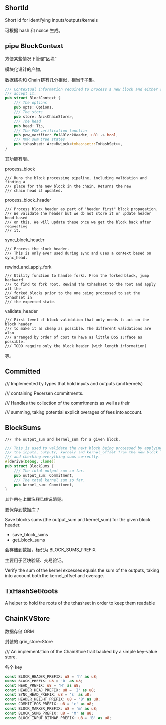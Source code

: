 ## ShortId

Short id for identifying inputs/outputs/kernels

可根据 hash 和 nonce 生成。

## pipe BlockContext

方便某些情况下管理“区块”

模块化设计的产物。

数据结构和 Chain 链有几分相似，相当于子集。

```rust
/// Contextual information required to process a new block and either reject or
/// accept it.
pub struct BlockContext {
    /// The options
    pub opts: Options,
    /// The store
    pub store: Arc<ChainStore>,
    /// The head
    pub head: Tip,
    /// The POW verification function
    pub pow_verifier: fn(&BlockHeader, u8) -> bool,
    /// MMR sum tree states
    pub txhashset: Arc<RwLock<txhashset::TxHashSet>>,
}
```

其功能有限。

process\_block

```
/// Runs the block processing pipeline, including validation and finding a
/// place for the new block in the chain. Returns the new
/// chain head if updated.
```

process\_block\_header

```
/// Process block header as part of "header first" block propagation.
/// We validate the header but we do not store it or update header head based
/// on this. We will update these once we get the block back after requesting
/// it.
```

sync\_block\_header

```
/// Process the block header.
/// This is only ever used during sync and uses a context based on sync_head.
```

rewind\_and\_apply\_fork

```
/// Utility function to handle forks. From the forked block, jump backward
/// to find to fork root. Rewind the txhashset to the root and apply all the
/// forked blocks prior to the one being processed to set the txhashset in
/// the expected state.
```

validate\_header

```
/// First level of block validation that only needs to act on the block header
/// to make it as cheap as possible. The different validations are also
/// arranged by order of cost to have as little DoS surface as possible.
/// TODO require only the block header (with length information)
```

等。

## Committed

/// Implemented by types that hold inputs and outputs \(and kernels\)

/// containing Pedersen commitments.

/// Handles the collection of the commitments as well as their

/// summing, taking potential explicit overages of fees into account.

## BlockSums

```
/// The output_sum and kernel_sum for a given block.
```

```rust
/// This is used to validate the next block being processed by applying
/// the inputs, outputs, kernels and kernel_offset from the new block
/// and checking everything sums correctly.
#[derive(Debug, Clone)]
pub struct BlockSums {
    /// The total output sum so far.
    pub output_sum: Commitment,
    /// The total kernel sum so far.
    pub kernel_sum: Commitment,
}
```

其作用在上面注释已经说清楚。

要保存到数据库？

Save blocks sums \(the output\_sum and kernel\_sum\) for the given block header.

* save\_block\_sums
* get\_block\_sums

会存储到数据，标识为 BLOCK\_SUMS\_PREFIX

主要用于区块验证、交易验证。

Verify the sum of the kernel excesses equals the sum of the outputs, taking into account both the kernel\_offset and overage.

## TxHashSetRoots

A helper to hold the roots of the txhashset in order to keep them readable

## ChainKVStore

数据存储 ORM

封装的 grin\_store::Store

/// An implementation of the ChainStore trait backed by a simple key-value store.

各个 key

```rust
const BLOCK_HEADER_PREFIX: u8 = 'h' as u8;
const BLOCK_PREFIX: u8 = 'b' as u8;
const HEAD_PREFIX: u8 = 'H' as u8;
const HEADER_HEAD_PREFIX: u8 = 'I' as u8;
const SYNC_HEAD_PREFIX: u8 = 's' as u8;
const HEADER_HEIGHT_PREFIX: u8 = '8' as u8;
const COMMIT_POS_PREFIX: u8 = 'c' as u8;
const BLOCK_MARKER_PREFIX: u8 = 'm' as u8;
const BLOCK_SUMS_PREFIX: u8 = 'M' as u8;
const BLOCK_INPUT_BITMAP_PREFIX: u8 = 'B' as u8;
```



